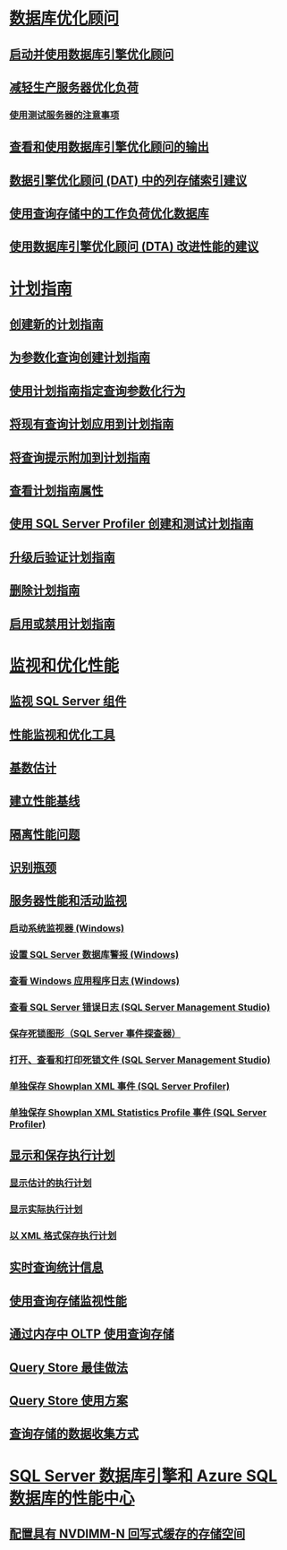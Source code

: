 # [数据库优化顾问](database-engine-tuning-advisor.md)  
## [启动并使用数据库引擎优化顾问](start-and-use-the-database-engine-tuning-advisor.md)  
## [减轻生产服务器优化负荷](reduce-the-production-server-tuning-load.md)  
### [使用测试服务器的注意事项](considerations-for-using-test-servers.md)  
## [查看和使用数据库引擎优化顾问的输出](view-and-work-with-the-output-from-the-database-engine-tuning-advisor.md)  
## [数据引擎优化顾问 (DAT) 中的列存储索引建议](columnstore-index-recommendations-in-database-engine-tuning-advisor-dta.md)  
## [使用查询存储中的工作负荷优化数据库](tuning-database-using-workload-from-query-store.md)  
## [使用数据库引擎优化顾问 (DTA) 改进性能的建议](performance-improvements-using-dta-recommendations.md)  
# [计划指南](plan-guides.md)  
## [创建新的计划指南](create-a-new-plan-guide.md)  
## [为参数化查询创建计划指南](create-a-plan-guide-for-parameterized-queries.md)  
## [使用计划指南指定查询参数化行为](specify-query-parameterization-behavior-by-using-plan-guides.md)  
## [将现有查询计划应用到计划指南](apply-a-fixed-query-plan-to-a-plan-guide.md)  
## [将查询提示附加到计划指南](attach-query-hints-to-a-plan-guide.md)  
## [查看计划指南属性](view-plan-guide-properties.md)  
## [使用 SQL Server Profiler 创建和测试计划指南](use-sql-server-profiler-to-create-and-test-plan-guides.md)  
## [升级后验证计划指南](validate-plan-guides-after-upgrade.md)  
## [删除计划指南](delete-a-plan-guide.md)  
## [启用或禁用计划指南](enable-or-disable-a-plan-guide.md)  
# [监视和优化性能](monitor-and-tune-for-performance.md)  
## [监视 SQL Server 组件](monitor-sql-server-components.md)  
## [性能监视和优化工具](performance-monitoring-and-tuning-tools.md)  
## [基数估计](cardinality-estimation-sql-server.md)  
## [建立性能基线](establish-a-performance-baseline.md)  
## [隔离性能问题](isolate-performance-problems.md)  
## [识别瓶颈](identify-bottlenecks.md)  
## [服务器性能和活动监视](server-performance-and-activity-monitoring.md)  
### [启动系统监视器 (Windows)](start-system-monitor-windows.md)  
### [设置 SQL Server 数据库警报 (Windows)](set-up-a-sql-server-database-alert-windows.md)  
### [查看 Windows 应用程序日志 (Windows)](view-the-windows-application-log-windows-10.md)  
### [查看 SQL Server 错误日志 (SQL Server Management Studio)](view-the-sql-server-error-log-sql-server-management-studio.md)  
### [保存死锁图形（SQL Server 事件探查器）](save-deadlock-graphs-sql-server-profiler.md)  
### [打开、查看和打印死锁文件 (SQL Server Management Studio)](open-view-and-print-a-deadlock-file-sql-server-management-studio.md)  
### [单独保存 Showplan XML 事件 (SQL Server Profiler)](save-showplan-xml-events-separately-sql-server-profiler.md)  
### [单独保存 Showplan XML Statistics Profile 事件 (SQL Server Profiler)](save-showplan-xml-statistics-profile-events-separately-sql-server-profiler.md)  
## [显示和保存执行计划](display-and-save-execution-plans.md)  
### [显示估计的执行计划](display-the-estimated-execution-plan.md)  
### [显示实际执行计划](display-an-actual-execution-plan.md)  
### [以 XML 格式保存执行计划](save-an-execution-plan-in-xml-format.md)  
## [实时查询统计信息](live-query-statistics.md)  
## [使用查询存储监视性能](monitoring-performance-by-using-the-query-store.md)  
## [通过内存中 OLTP 使用查询存储](using-the-query-store-with-in-memory-oltp.md)  
## [Query Store 最佳做法](best-practice-with-the-query-store.md)  
## [Query Store 使用方案](query-store-usage-scenarios.md)  
## [查询存储的数据收集方式](how-query-store-collects-data.md)  
# [SQL Server 数据库引擎和 Azure SQL 数据库的性能中心](performance-center-for-sql-server-database-engine-and-azure-sql-database.md)  
## [配置具有 NVDIMM-N 回写式缓存的存储空间](configuring-storage-spaces-with-a-nvdimm-n-write-back-cache.md)  
